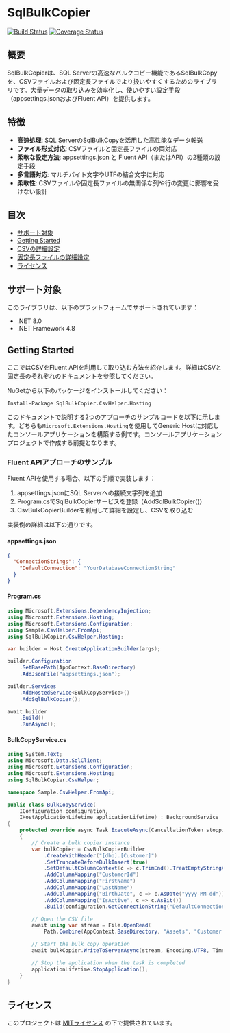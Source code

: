 # SqlBulkCopier

[![Build Status](https://example.com/path/to/build_badge)](https://example.com) [![Coverage Status](https://example.com/path/to/coverage_badge)](https://example.com)

## 概要
SqlBulkCopierは、SQL Serverの高速なバルクコピー機能であるSqlBulkCopyを、CSVファイルおよび固定長ファイルでより扱いやすくするためのライブラリです。大量データの取り込みを効率化し、使いやすい設定手段（appsettings.jsonおよびFluent API）を提供します。

## 特徴
- **高速処理**: SQL ServerのSqlBulkCopyを活用した高性能なデータ転送
- **ファイル形式対応**: CSVファイルと固定長ファイルの両対応
- **柔軟な設定方法**: appsettings.json と Fluent API（またはAPI）の2種類の設定手段
- **多言語対応**: マルチバイト文字やUTFの結合文字に対応
- **柔軟性**: CSVファイルや固定長ファイルの無関係な列や行の変更に影響を受けない設計

## 目次
- [サポート対象](#サポート対象)
- [Getting Started](#getting-started)
- [CSVの詳細設定](doc/CSV-ja.md)
- [固定長ファイルの詳細設定](doc/FixedLength-ja.md)
- [ライセンス](#ライセンス)

## サポート対象

このライブラリは、以下のプラットフォームでサポートされています：
- .NET 8.0
- .NET Framework 4.8

## Getting Started

ここではCSVをFluent APIを利用して取り込む方法を紹介します。詳細はCSVと固定長のそれぞれのドキュメントを参照してください。

NuGetから以下のパッケージをインストールしてください：

```
Install-Package SqlBulkCopier.CsvHelper.Hosting
```

このドキュメントで説明する2つのアプローチのサンプルコードを以下に示します。どちらも`Microsoft.Extensions.Hosting`を使用してGeneric Hostに対応したコンソールアプリケーションを構築する例です。コンソールアプリケーションプロジェクトで作成する前提となります。

### Fluent APIアプローチのサンプル

Fluent APIを使用する場合、以下の手順で実装します：

1. appsettings.jsonにSQL Serverへの接続文字列を追加
2. Program.csでSqlBulkCopierサービスを登録（AddSqlBulkCopier()）
3. CsvBulkCopierBuilderを利用して詳細を設定し、CSVを取り込む

実装例の詳細は以下の通りです。

#### appsettings.json

```json
{
  "ConnectionStrings": {
    "DefaultConnection": "YourDatabaseConnectionString"
  }
}
```

#### Program.cs

```csharp
using Microsoft.Extensions.DependencyInjection;
using Microsoft.Extensions.Hosting;
using Microsoft.Extensions.Configuration;
using Sample.CsvHelper.FromApi;
using SqlBulkCopier.CsvHelper.Hosting;

var builder = Host.CreateApplicationBuilder(args);

builder.Configuration
    .SetBasePath(AppContext.BaseDirectory)
    .AddJsonFile("appsettings.json");

builder.Services
    .AddHostedService<BulkCopyService>()
    .AddSqlBulkCopier();

await builder
    .Build()
    .RunAsync();
```

#### BulkCopyService.cs

```csharp
using System.Text;
using Microsoft.Data.SqlClient;
using Microsoft.Extensions.Configuration;
using Microsoft.Extensions.Hosting;
using SqlBulkCopier.CsvHelper;

namespace Sample.CsvHelper.FromApi;

public class BulkCopyService(
    IConfiguration configuration,
    IHostApplicationLifetime applicationLifetime) : BackgroundService
{
    protected override async Task ExecuteAsync(CancellationToken stoppingToken)
    {
        // Create a bulk copier instance
        var bulkCopier = CsvBulkCopierBuilder
            .CreateWithHeader("[dbo].[Customer]")
            .SetTruncateBeforeBulkInsert(true)
            .SetDefaultColumnContext(c => c.TrimEnd().TreatEmptyStringAsNull())
            .AddColumnMapping("CustomerId")
            .AddColumnMapping("FirstName")
            .AddColumnMapping("LastName")
            .AddColumnMapping("BirthDate", c => c.AsDate("yyyy-MM-dd"))
            .AddColumnMapping("IsActive", c => c.AsBit())
            .Build(configuration.GetConnectionString("DefaultConnection")!);

        // Open the CSV file
        await using var stream = File.OpenRead(
            Path.Combine(AppContext.BaseDirectory, "Assets", "Customer.csv"));

        // Start the bulk copy operation
        await bulkCopier.WriteToServerAsync(stream, Encoding.UTF8, TimeSpan.FromMinutes(30));

        // Stop the application when the task is completed
        applicationLifetime.StopApplication();
    }
}
```

## ライセンス
このプロジェクトは [MITライセンス](LICENSE) の下で提供されています。
